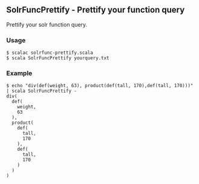 ## SolrFuncPrettify - Prettify your function query
Prettify your solr function query.

### Usage

```
$ scalac solrfunc-prettify.scala
$ scala SolrFuncPrettify yourquery.txt
```

### Example

```
$ echo "div(def(weight, 63), product(def(tall, 170),def(tall, 170)))" | scala SolrFuncPrettify -
div(
  def(
    weight,
    63
  ),
  product(
    def(
      tall,
      170
    ),
    def(
      tall,
      170
    )
  )
)

```

